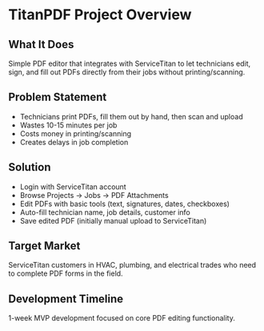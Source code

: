 # TitanPDF Project Overview

## What It Does
Simple PDF editor that integrates with ServiceTitan to let technicians edit, sign, and fill out PDFs directly from their jobs without printing/scanning.

## Problem Statement
- Technicians print PDFs, fill them out by hand, then scan and upload
- Wastes 10-15 minutes per job
- Costs money in printing/scanning
- Creates delays in job completion

## Solution
- Login with ServiceTitan account
- Browse Projects → Jobs → PDF Attachments
- Edit PDFs with basic tools (text, signatures, dates, checkboxes)
- Auto-fill technician name, job details, customer info
- Save edited PDF (initially manual upload to ServiceTitan)

## Target Market
ServiceTitan customers in HVAC, plumbing, and electrical trades who need to complete PDF forms in the field.

## Development Timeline
1-week MVP development focused on core PDF editing functionality.
